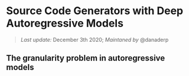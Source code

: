 # Source Code Generators with Deep Autoregressive Models

> *Last update:* December 3th 2020; *Maintaned by* @danaderp

## The granularity problem in autoregressive models
